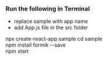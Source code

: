 ### Run the following in Terminal 
* replace sample with app name
* add App.js file in the src folder

npx create-react-app sample
cd sample  
npm install formik --save  
npm start 
